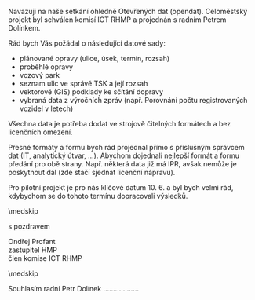 ﻿---
prijemce: 
  role:     Ing. Jan Ondrák
  nazev:    Technická správa komunikací hl. m. Prahy
  ulice:    Řásnovka 770/8
  PSC:      110 15
  mesto:    Praha 1
  DS:       
styl:       pirati-klub
vase:
  znacka:   
  den:
nase:
  znacka:   ZK Pha 54/2015
  misto:    Praha
vec:        Poskytnutí otevřených dat
vyrizuje:   
  jmeno:    Ondřej Profant
  telefon:  +420 607 580 015
  mail:     ondrej.profant@praha.eu
---

Navazuji na naše setkání ohledně Otevřených dat (opendat). Celoměstský projekt byl schválen komisí ICT RHMP a projednán s radním Petrem Dolínkem.

Rád bych Vás požádal o následující datové sady:

* plánované opravy (ulice, úsek, termín, rozsah)
* proběhlé opravy 
* vozový park
* seznam ulic ve správě TSK a její rozsah
* vektorové (GIS) podklady ke sčítání dopravy
* vybraná data z výročních zpráv (např. Porovnání počtu registrovaných vozidel v letech)

Všechna data je potřeba dodat ve strojově čitelných formátech a bez licenčních omezení. 

Přesné formáty a formu bych rád projednal přímo s příslušným správcem dat (IT, analytický útvar, ...). Abychom dojednali nejlepší formát a formu předání pro obě strany. Např. některá data již má IPR, avšak nemůže je poskytnout dál (zde stačí sjednat licenční nápravu).

Pro pilotní projekt je pro nás klíčové datum 10. 6. a byl bych velmi rád, kdybychom se do tohoto termínu dopracovali výsledků.

\medskip

s pozdravem

Ondřej Profant  
zastupitel HMP  
člen komise ICT RHMP

\medskip

Souhlasím radní Petr Dolínek ..................

